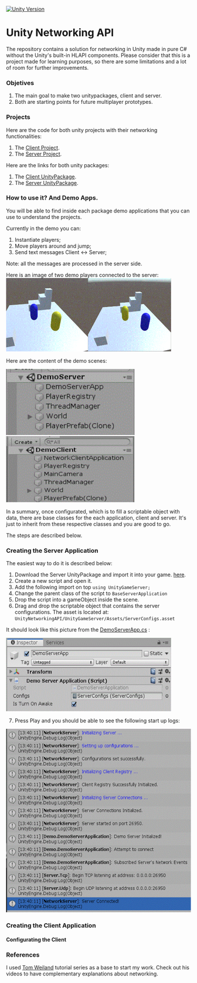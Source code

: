 [![Unity Version](https://img.shields.io/badge/Unity-2019.2.19f1%2B-blue.svg)](https://unity3d.com/get-unity/download)

# Unity Networking API

The repository contains a solution for networking in Unity made in pure C# without the Unity's built-in HLAPI components. 
Please consider that this is a project made for learning purposes, so there are some limitations and a lot of room for further improvements. 

### Objetives

1. The main goal to make two unitypackages, client and server.
2. Both are starting points for future multiplayer prototypes.

### Projects

Here are the code for both unity projects with their networking functionalities:

1. The [Client Project](/UnityNetworkingAPI/UnityGameClient).
2. The [Server Project](/UnityNetworkingAPI/UnityGameServer).

Here are the links for both unity packages:

1. The [Client UnityPackage](/UnityNetworkingAPI/UnityGameClient).
2. The [Server UnityPackage](/UnityNetworkingAPI/UnityGameServer).

### How to use it? And Demo Apps. 

You will be able to find inside each package demo applications that you can use to understand the projects. 

Currently in the demo you can:

1. Instantiate players;
2. Move players around and jump;
3. Send text messages Client <-> Server;

Note: all the messages are processed in the server side.

Here is an image of two demo players connected to the server:
<img width="450" height="200" src="/UnityNetworkingAPI/Images/TwoClients.GIF">

Here are the content of the demo scenes:

<img width="350" height="180" src="/UnityNetworkingAPI/Images/DemoServerApp.GIF"><img width="350" height="180" src="/UnityNetworkingAPI/Images/DemoClientApp.GIF">


In a summary, once configurated, which is to fill a scriptable object with data, there are base classes for the each application, client and server. It's just to inherit from these respective classes and you are good to go. 

The steps are described below.

### Creating the Server Application

The easiest way to do it is described below:

1. Download the Server UnityPackage and import it into your game. [here](/UnityNetworkingAPI/UnityGameServer).
2. Create a new script and open it. 
3. Add the following import on top `using UnityGameServer;` 
4. Change the parent class of the script to `BaseServerApplication` 
5. Drop the script into a gameObject inside the scene.
6. Drag and drop the scriptable object that contains the server configurations. The asset is located at: `UnityNetworkingAPI/UnityGameServer/Assets/ServerConfigs.asset`

It should look like this picture from the [DemoServerApp.cs](/UnityNetworkingAPI/UnityGameServer/Assets/Scripts/Demo/ServerApplication/DemoServerApplication.cs) : 

<img width="450" height="200" src="/UnityNetworkingAPI/Images/DemoServerAppGO.GIF">

7. Press Play and you should be able to see the following start up logs: 

<img width="550" height="500" src="/UnityNetworkingAPI/Images/ServerStartUpLogs.GIF">

### Creating the Client Application

#### Configurating the Client

### References

I used [Tom Weiland](https://github.com/tom-weiland/tcp-udp-networking/) tutorial series as a base to start my work. Check out his videos to have complementary explanations about networking.
